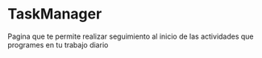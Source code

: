# TaskManager

Pagina que te permite realizar seguimiento al inicio de las actividades que programes en tu trabajo diario
